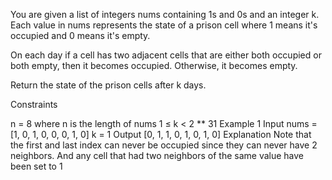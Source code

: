 You are given a list of integers nums containing 1s and 0s and an integer k. Each value in nums represents the state of a prison cell where 1 means it's occupied and 0 means it's empty.

On each day if a cell has two adjacent cells that are either both occupied or both empty, then it becomes occupied. Otherwise, it becomes empty.

Return the state of the prison cells after k days.

Constraints

n = 8 where n is the length of nums
1 ≤ k < 2 ** 31
Example 1
Input
nums = [1, 0, 1, 0, 0, 0, 1, 0]
k = 1
Output
[0, 1, 1, 0, 1, 0, 1, 0]
Explanation
Note that the first and last index can never be occupied since they can never have 2 neighbors.
And any cell that had two neighbors of the same value have been set to 1
